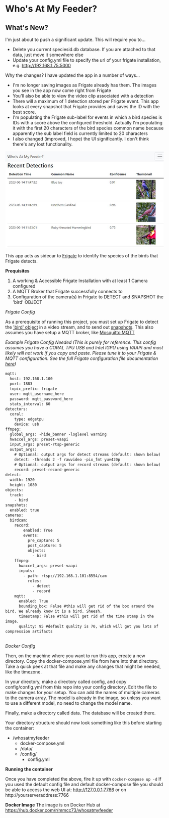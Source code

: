 # Who's At My Feeder?
## What's New?
I'm just about to push a significant update. This will require you to...
* Delete you current speciesid.db database. If you are attached to that data, just move it somewhere else
* Update your config.yml file to specify the url of your frigate installation, e.g. http://192.168.1.75:5000

Why the changes? I have updated the app in a number of ways...
* I'm no longer saving images as Frigate already has them. The images you see in the app now come right from Frigate
* You'll also be able to view the video clip associated with a detection
* There will a maximum of 1 detection stored per Frigate event. This app looks at every snapshot that Frigate provides and
saves the ID with the best score.
* I'm populating the Frigate sub-label for events in which a bird species is IDs with a score above the configured threshold.
Actually I'm populating it with the first 20 characters of the bird species common name because apparently the sub label
field is currently limited to 20 characters
* I also changed (improved, I hope) the UI significantly. I don't think there's any lost functionality.

![screenshot](screenshot.jpg)

This app acts as sidecar to [Frigate](https://frigate.video/) to identify the species of
the birds that Frigate detects.

**Prequisites**

1. A working & Accessible Frigate Installation with at least 1 Camera configured
2. A MQTT Broker that Frigate successfully connects to
3. Configuration of the camera(s) in Frigate to DETECT and SNAPSHOT the 'bird' OBJECT

*Frigate Config*

As a prerequisite of running this project, you must set up Frigate to detect the ['bird' object](https://docs.frigate.video/configuration/objects) in a video stream, and
to send out [snapshots](https://docs.frigate.video/configuration/snapshots). This also assumes you have setup a MQTT broker, like [Mosquitto MQTT](https://github.com/eclipse/mosquitto)

*Example Frigate Config Needed 
(This is purely for reference. This config assumes you have a CORAL TPU USB and Intel IGPU using VAAPI and most likely will not work if you copy and paste. Please tune it to your Frigate & MQTT configuration. See the full Frigate configuration file documentation [here](https://docs.frigate.video/configuration/))*

```
mqtt:
  host: 192.168.1.100
  port: 1883
  topic_prefix: frigate
  user: mqtt_username_here
  password: mqtt_password_here
  stats_interval: 60
detectors:
  coral:
    type: edgetpu
    device: usb
ffmpeg:
  global_args: -hide_banner -loglevel warning
  hwaccel_args: preset-vaapi
  input_args: preset-rtsp-generic
  output_args:
    # Optional: output args for detect streams (default: shown below)
    detect: -threads 2 -f rawvideo -pix_fmt yuv420p
    # Optional: output args for record streams (default: shown below)
    record: preset-record-generic
detect:
  width: 1920
  height: 1080
objects:
  track:
    - bird
snapshots:
  enabled: true
cameras:
  birdcam:
    record:
        enabled: True
        events:
          pre_capture: 5
          post_capture: 5
          objects:
            - bird
    ffmpeg:
      hwaccel_args: preset-vaapi
      inputs:
        - path: rtsp://192.168.1.101:8554/cam
          roles:
            - detect
            - record
    mqtt:
      enabled: True
      bounding_box: False #this will get rid of the box around the bird. We already know it is a bird. Sheesh.
      timestamp: False #this will get rid of the time stamp in the image. 
      quality: 95 #default quality is 70, which will get you lots of compression artifacts
      
```

*Docker Config*

Then, on the machine where you want to run this app, create a new directory. Copy
the docker-compose.yml file from here into that directory. Take a quick peek
at that file and make any changes that might be needed, like the timezone.

In your directory, make a directory called config, and copy config/config.yml from this repo
into your config directory. Edit the file to make changes for your setup. You can add the names
of multiple cameras to the camera array. The model is already
in the image, so unless you want to use a different model, no need to change the
model name.

Finally, make a directory called data. The database will be created there.

Your directory structure should now look something like this before starting the container:
* /whosatmyfeeder
    * docker-compose.yml
    * /data/
    * /config/
        * config.yml

**Running the container**

Once you have completed the above, fire it up with `docker-compose up -d` 
If you used the default config file and default docker-compose file you should be able to access the web UI at: 
http://127.0.0.1:7766 or on http://yourserveraddress:7766

**Docker Image**
The image is on Docker Hub at https://hub.docker.com/r/mmcc73/whosatmyfeeder
